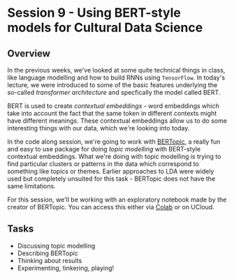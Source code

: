 # Session 9 - Using BERT-style models for Cultural Data Science

## Overview

In the previous weeks, we've looked at some quite technical things in class, like language modelling and how to build RNNs using ```TensorFlow```. In today's lecture, we were introduced to some of the basic features underlying the so-called *transformer architecture* and specfically the model called BERT.

BERT is used to create *contextual embeddings* - word embeddings which take into account the fact that the same token in different contexts might have different meanings. These contextual embeddings allow us to do some interesting things with our data, which we're looking into today. 

In the code along session, we're going to work with [BERTopic](https://maartengr.github.io/BERTopic/index.html), a really fun and easy to use package for doing *topic modelling* with BERT-style contextual embeddings. What we're doing with topic modelling is trying to find particular clusters or patterns in the data which correspond to something like topics or themes. Earlier approaches to LDA were widely used but completely unsuited for this task - BERTopic does not have the same limitations. 

For this session, we'll be working with an exploratory notebook made by the creator of BERTopic. You can access this either via [Colab](https://colab.research.google.com/drive/1FieRA9fLdkQEGDIMYl0I3MCjSUKVF8C-?usp=sharing) or on UCloud.

## Tasks

- Discussing topic modelling
- Describing BERTopic
- Thinking about results
- Experimenting, tinkering, playing!
